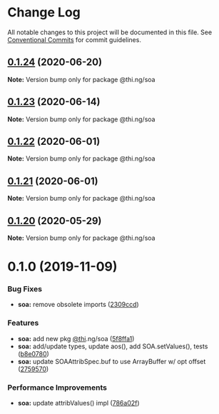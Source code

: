 # Change Log

All notable changes to this project will be documented in this file.
See [Conventional Commits](https://conventionalcommits.org) for commit guidelines.

## [0.1.24](https://github.com/thi-ng/umbrella/compare/@thi.ng/soa@0.1.23...@thi.ng/soa@0.1.24) (2020-06-20)

**Note:** Version bump only for package @thi.ng/soa





## [0.1.23](https://github.com/thi-ng/umbrella/compare/@thi.ng/soa@0.1.22...@thi.ng/soa@0.1.23) (2020-06-14)

**Note:** Version bump only for package @thi.ng/soa





## [0.1.22](https://github.com/thi-ng/umbrella/compare/@thi.ng/soa@0.1.21...@thi.ng/soa@0.1.22) (2020-06-01)

**Note:** Version bump only for package @thi.ng/soa





## [0.1.21](https://github.com/thi-ng/umbrella/compare/@thi.ng/soa@0.1.20...@thi.ng/soa@0.1.21) (2020-06-01)

**Note:** Version bump only for package @thi.ng/soa





## [0.1.20](https://github.com/thi-ng/umbrella/compare/@thi.ng/soa@0.1.19...@thi.ng/soa@0.1.20) (2020-05-29)

**Note:** Version bump only for package @thi.ng/soa





# 0.1.0 (2019-11-09)

### Bug Fixes

* **soa:** remove obsolete imports ([2309ccd](https://github.com/thi-ng/umbrella/commit/2309ccd6e581b6f385f4a2720fd2ad5cfb8a0d79))

### Features

* **soa:** add new pkg [@thi](https://github.com/thi).ng/soa ([5f8ffa1](https://github.com/thi-ng/umbrella/commit/5f8ffa175fabc4518f6b931c8c57473ea8ab1a74))
* **soa:** add/update types, update aos(), add SOA.setValues(), tests ([b8e0780](https://github.com/thi-ng/umbrella/commit/b8e07806427041a7ef3413ca47357e3360f6a4c8))
* **soa:** update SOAAttribSpec.buf to use ArrayBuffer w/ opt offset ([2759570](https://github.com/thi-ng/umbrella/commit/27595700ce0df21258dad58e18abf98b8ddb7c30))

### Performance Improvements

* **soa:** update attribValues() impl ([786a02f](https://github.com/thi-ng/umbrella/commit/786a02f66fd0f50e678f3eb048964fadf293db3f))

